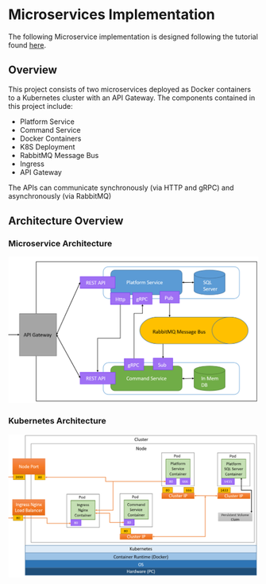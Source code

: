 # Microservices Implementation

The following Microservice implementation is designed following the tutorial found [here](https://www.youtube.com/watch?v=DgVjEo3OGBI).

## Overview

This project consists of two microservices deployed as Docker containers to a Kubernetes cluster with an API Gateway.
The components contained in this project include:

- Platform Service
- Command Service
- Docker Containers
- K8S Deployment
- RabbitMQ Message Bus
- Ingress
- API Gateway

The APIs can communicate synchronously (via HTTP and gRPC) and asynchronously (via RabbitMQ)

## Architecture Overview

### Microservice Architecture

![image Architecture](./Images/Architecture.PNG)

### Kubernetes Architecture

![image Kubernetes Architecture](./Images/K8SArchitecture.PNG)
